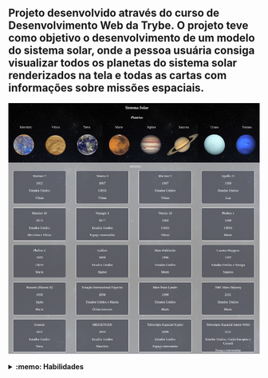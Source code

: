 ## Projeto desenvolvido através do curso de Desenvolvimento Web da Trybe. O projeto teve como objetivo o desenvolvimento de um modelo do sistema solar, onde a pessoa usuária consiga visualizar todos os planetas do sistema solar renderizados na tela e todas as cartas com informações sobre missões espaciais.

  ![Screenshot](public/examples/Print-Sistema.png)

<details>
  <summary><strong>:memo: Habilidades</strong></summary><br />

  * Utilizar JSX no React;

  * Utilizar corretamente o método `render()` para renderizar seus componentes;

  * Utilizar `import` para trazer componentes em diferentes arquivos;

  * Criar componentes de classe em React;

  * Criar múltiplos componentes a partir de um array;

  * Fazer uso de `props` corretamente;

  * Fazer uso de `PropTypes` para validar as `props de um componente`.
</details>

